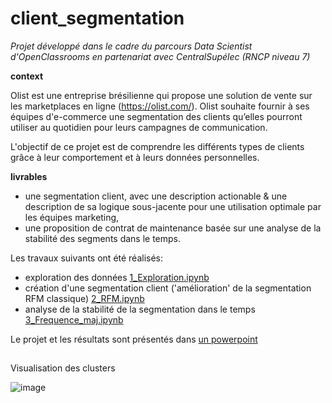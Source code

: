 # client_segmentation
*Projet développé dans le cadre du parcours Data Scientist d'OpenClassrooms en partenariat avec CentralSupélec (RNCP niveau 7)*

**context**

Olist est une entreprise brésilienne qui propose une solution de vente sur les marketplaces en ligne (https://olist.com/).
Olist souhaite fournir à ses équipes d'e-commerce une segmentation des clients qu’elles pourront utiliser au quotidien pour leurs campagnes de communication.

L'objectif de ce projet est de comprendre les différents types de clients grâce à leur comportement et à leurs données personnelles.

**livrables**

-  une segmentation client, avec une description actionable & une description de sa logique sous-jacente pour une utilisation optimale par les équipes marketing,
-  une proposition de contrat de maintenance basée sur une analyse de la stabilité des segments dans le temps.

Les travaux suivants ont été réalisés:
- exploration des données [1_Exploration.ipynb](1_Exploration.ipynb)
- création d'une segmentation client ('amélioration' de la segmentation RFM classique) [2_RFM.ipynb](2_RFM.ipynb)
- analyse de la stabilité de la segmentation dans le temps [3_Frequence_maj.ipynb](3_Frequence_maj.ipynb)

Le projet et les résultats sont présentés dans [un powerpoint](Presentation_projet.pdf)

##

Visualisation des clusters

![image](https://github.com/estellec18/client_segmentation/assets/126951321/f950c507-dca1-401e-8ef1-cb2b0ec968e3)

